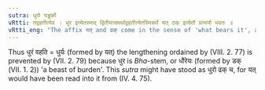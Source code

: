 ```yaml
---
sutra: धुरो यड्ढकौ
vRtti: तद्वहतीत्येव । धुर इत्येतस्माद् द्वितीयासमर्थाद्वहतीत्येतस्मिन्नर्थे यत् ठक् इत्येतौ प्रत्ययौ भवतः ॥
vRtti_eng: "The affix यत् and ढक् come in the sense of 'what bears it', after the word '_dhura_' in the second case in construction,"
---
```

Thus धुरं वहति = धुर्यः (formed by यत्) the lengthening ordained by (VIII. 2. 77) is prevented by (VII. 2. 79) because धुर is _Bha_-stem, or धौरेयः (formed by डक् (VII. 1. 2)) 'a beast of burden'. This _sutra_ might have stood as धुरो ढक् च, for यत् would have been read into it from (IV. 4. 75).
